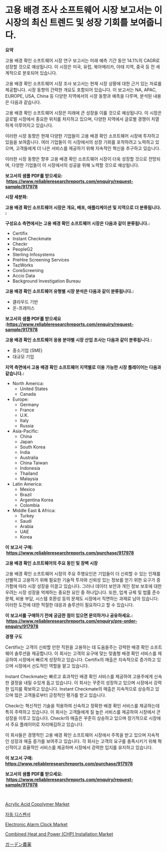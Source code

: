 <p><h1>고용 배경 조사 소프트웨어 시장 보고서는 이 시장의 최신 트렌드 및 성장 기회를 보여줍니다.</h1></p><p><strong>요약</strong></p>
<p><p>고용 배경 확인 소프트웨어 시장 연구 보고서는 미래 예측 기간 동안 14.1%의 CAGR로 성장할 것으로 예상됩니다. 이 시장은 미국, 유럽, 북아메리카, 아태 지역, 중국 등 전 세계적으로 분포되어 있습니다.</p><p>고용 배경 확인 소프트웨어 시장 조사 보고서는 현재 시장 상황에 대한 근거 있는 자료를 제공합니다. 시장 동향의 간략한 개요도 포함되어 있습니다. 이 보고서는 NA, APAC, EUROPE, USA, China 등 다양한 지역에서의 시장 동향과 예측을 다루며, 분석된 내용은 다음과 같습니다.</p><p>고용 배경 확인 소프트웨어 시장은 미래에 큰 성장을 이룰 것으로 예상됩니다. 이 시장은 글로벌 시장에서 중요한 위치를 차지하고 있으며, 다양한 지역에서 글로벌 경쟁이 치열하게 이루어지고 있습니다.</p><p>이러한 시장 동향은 현재 다양한 기업들이 고용 배경 확인 소프트웨어 시장에 투자하고 있음을 보여줍니다. 여러 기업들이 이 시장에서의 성장 기회를 포착하려고 노력하고 있으며, 고객들에게 더 나은 서비스를 제공하기 위해 지속적인 혁신을 추구하고 있습니다.</p><p>이러한 시장 동향은 향후 고용 배경 확인 소프트웨어 시장이 더욱 성장할 것으로 전망되며, 다양한 기업들이 이 시장에서의 성공을 위해 노력할 것으로 예상됩니다.</p></p>
<p><strong>보고서의 샘플 PDF를 받으세요: &nbsp;<a href="https://www.reliableresearchreports.com/enquiry/request-sample/917978">https://www.reliableresearchreports.com/enquiry/request-sample/917978</a></strong></p>
<p><strong>시장 세분화:</strong></p>
<p><strong> 고용 배경 확인 소프트웨어 시장은 개요, 배포, 애플리케이션 및 지역으로 더 분류됩니다. :</strong></p>
<p><strong>구성요소 측면에서는 고용 배경 확인 소프트웨어 시장은 다음과 같이 분류됩니다.:</strong></p>
<p><ul><li>Certifix</li><li>Instant Checkmate</li><li>Checkr</li><li>PeopleG2</li><li>Sterling Infosystems</li><li>PreHire Screening Services</li><li>TazWorks</li><li>CoreScreening</li><li>Accio Data</li><li>Background Investigation Bureau</li></ul></p>
<p><strong> 고용 배경 확인 소프트웨어 유형별 시장 분석은 다음과 같이 분류됩니다.:</strong></p>
<p><ul><li>클라우드 기반</li><li>온-프레미스</li></ul></p>
<p><strong>보고서의 샘플 PDF를 받으세요 :<a href="https://www.reliableresearchreports.com/enquiry/request-sample/917978">https://www.reliableresearchreports.com/enquiry/request-sample/917978</a></strong></p>
<p><strong> 고용 배경 확인 소프트웨어 응용 분야별 시장 산업 조사는 다음과 같이 분류됩니다.:</strong></p>
<p><ul><li>중소기업 (SME)</li><li>대규모 기업</li></ul></p>
<p><strong>지역 측면에서 고용 배경 확인 소프트웨어 지역별로 이용 가능한 시장 플레이어는 다음과 같습니다.:</strong></p>
<p><ul>
    <li>
        North America:
        <ul>
            <li>United States</li>
            <li>Canada</li>
        </ul>
    </li>
    <li>
        Europe:
        <ul>
            <li>Germany</li>
            <li>France</li>
            <li>U.K.</li>
            <li>Italy</li>
            <li>Russia</li>
        </ul>
    </li>
    <li>
        Asia-Pacific:
        <ul>
            <li>China</li>
            <li>Japan</li>
            <li>South Korea</li>
            <li>India</li>
            <li>Australia</li>
            <li>China Taiwan</li>
            <li>Indonesia</li>
            <li>Thailand</li>
            <li>Malaysia</li>
        </ul>
    </li>
    <li>
        Latin America:
        <ul>
            <li>Mexico</li>
            <li>Brazil</li>
            <li>Argentina Korea</li>
            <li>Colombia</li>
        </ul>
    </li>
    <li>
        Middle East & Africa:
        <ul>
            <li>Turkey</li>
            <li>Saudi</li>
            <li>Arabia</li>
            <li>UAE</li>
            <li>Korea</li>
        </ul>
    </li>
    </ul></p>
<p><strong>이 보고서 구매: &nbsp;<a href="https://www.reliableresearchreports.com/purchase/917978">https://www.reliableresearchreports.com/purchase/917978</a></strong></p>
<p><strong>고용 배경 확인 소프트웨어의 주요 동인 및 장벽 시장</strong></p>
<p><p>고용 배경 확인 소프트웨어 시장의 주요 주행요인은 기업들이 더 신뢰할 수 있는 인재를 선별하고 고용하기 위해 필요한 기술적 투자와 신뢰성 있는 정보를 얻기 위한 요구가 증가함에 따라 시장 성장을 이끌고 있습니다. 그러나 데이터 보안과 개인 정보 보호에 대한 우려는 시장 성장을 억제하는 중요한 요인 중 하나입니다. 또한, 업계 규제 및 법률 준수 문제, 비용 부담, 시스템 호환성 등의 문제도 시장에서 직면하는 과제로 남아 있습니다. 이러한 도전에 대한 적절한 대응과 솔루션이 필요하다고 할 수 있습니다.</p></p>
<p><strong>이 보고서를 구매하기 전에 궁금한 점이 있으면 문의하거나 공유하세요.: &nbsp;<a href="https://www.reliableresearchreports.com/enquiry/pre-order-enquiry/917978">https://www.reliableresearchreports.com/enquiry/pre-order-enquiry/917978</a></strong></p>
<p><strong>경쟁 구도</strong></p>
<p><p>Certifix는 고객이 신뢰할 만한 직원을 고용하는 데 도움을주는 강력한 배경 확인 소프트웨어 솔루션을 제공합니다. 이 회사는 고객의 요구에 맞는 맞춤형 배경 확인 서비스를 제공하여 시장에서 빠르게 성장하고 있습니다. Certifix의 매출은 지속적으로 증가하고 있으며 시장에서 선도적인 역할을 맡고 있습니다.</p><p>Instant Checkmate는 빠르고 효과적인 배경 확인 서비스를 제공하여 고용주에게 신속한 결정을 내릴 수있게 돕고 있습니다. 이 회사는 꾸준히 성장하고 있으며 시장에서 강력한 입지를 확보하고 있습니다. Instant Checkmate의 매출은 지속적으로 상승하고 있으며 많은 고객들로부터 긍정적인 평가를 받고 있습니다.</p><p>Checkr는 혁신적인 기술을 적용하여 신속하고 정확한 배경 확인 서비스를 제공하는데 특히 주력하고 있습니다. 이 회사는 고객들에게 질 높은 서비스를 제공하여 시장에서 큰 성장을 이루고 있습니다. Checkr의 매출은 꾸준히 상승하고 있으며 장기적으로 시장에서 주요 플레이어로 자리매김하고 있습니다.</p><p>이 회사들은 경쟁적인 고용 배경 확인 소프트웨어 시장에서 주목을 받고 있으며 지속적인 성장과 매출 증가를 보여주고 있습니다. 각 회사는 고객의 요구를 충족시키기 위해 혁신적이고 효율적인 서비스를 제공하며 시장에서 강력한 입지를 유지하고 있습니다.</p></p>
<p><strong>이 보고서 구매: &nbsp; <a href="https://www.reliableresearchreports.com/purchase/917978">https://www.reliableresearchreports.com/purchase/917978</a></strong></p>
<p><strong>보고서의 샘플 PDF를 받으세요: &nbsp;<a href="https://www.reliableresearchreports.com/enquiry/request-sample/917978">https://www.reliableresearchreports.com/enquiry/request-sample/917978</a></strong><strong></strong></p>
<p>&nbsp;</p>
<p><p><a href="https://view.publitas.com/reportprime-1/acrylic-acid-copolymer-market-provides-detailed-segmentation-of-this-market-based-on-type-application-and-region-and-forecast-for-the-period-from-2024-2031/">Acrylic Acid Copolymer Market</a></p><p><a href="https://medium.com/@stephenarmstrong52/%EC%9E%90%EB%8F%99-%EB%B6%84%EC%A3%BC%EA%B8%B0-%EC%8B%9C%EC%9E%A5%EC%9D%80-%EC%8B%9C%EC%9E%A5-%EC%A0%90%EC%9C%A0%EC%9C%A8-%ED%81%AC%EA%B8%B0-%EB%B0%8F-2031%EB%85%84%EA%B9%8C%EC%A7%80-%EC%98%88%EC%83%81%EB%90%9C-%EC%98%88%EC%B8%A1%EC%97%90-%EC%B4%88%EC%A0%90%EC%9D%84-%EB%A7%9E%EC%B6%A5%EB%8B%88%EB%8B%A4-1c95492e3cad">자동 디스펜서</a></p><p><a href="https://view.publitas.com/reportprime-1/electronic-alarm-clock-market-size-share-trends-analysis-report-by-material-by-type-by-end-user-by-region-and-segment-forecasts-2024-2031/">Electronic Alarm Clock Market</a></p><p><a href="https://noble-drawer-34c.notion.site/Global-Combined-Heat-and-Power-CHP-Installation-Market-by-Types-Applications-and-Major-Players--de21ab77627045a2a70047bf30126754">Combined Heat and Power (CHP) Installation Market</a></p><p><a href="https://medium.com/@dioncollins8227/%E5%BA%AD%E5%9C%92%E8%BE%B2%E8%96%AC%E5%B8%82%E5%A0%B4%E5%B1%95%E6%9C%9B-%E7%94%A3%E6%A5%AD%E6%A6%82%E8%A6%81%E3%81%A8%E4%BA%88%E6%B8%AC-2024%E5%B9%B4%E3%81%8B%E3%82%892031%E5%B9%B4-e4b19d15e648">ガーデン農薬</a></p></p>